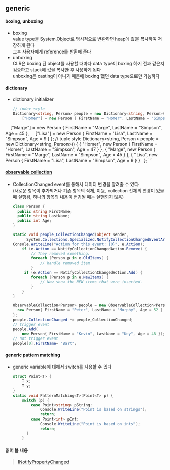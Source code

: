 ## generic
#### boxing, unboxing
- boxing   
  value type을 System.Object로 명시적으로 변환하면 heap에 값을 복사하여 저장하게 된다  
  그후 사용자에게 reference를 반환해 준다   
- unboxing   
  CLR은 boxing 된 object를 사용할 때마다 data type이 boxing 하기 전과 같은지 검증하고 stack에 값을 복사한 후 사용하게 된다   
  unboxing은 casting이 아니기 때문에 boxing 했던 data type으로만 가능하다   

#### dictionary
- dictionary initializer   
	```C#
	// index style
	Dictionary<string, Person> people = new Dictionary<string, Person>() {
		["Homer"] = new Person { FirstName = "Homer", LastName = "Simpson", Age = 47 },
    ["Marge"] = new Person { FirstName = "Marge", LastName = "Simpson", Age = 45 },
    ["Lisa"] = new Person { FirstName = "Lisa", LastName = "Simpson", Age = 9 }
	};
	// tuple style
	Dictionary<string, Person> people = new Dictionary<string, Person>() {
		{ "Homer", new Person { FirstName = "Homer", LastName = "Simpson", Age = 47 } },
		{ "Marge", new Person { FirstName = "Marge", LastName = "Simpson", Age = 45 } },
		{ "Lisa", new Person { FirstName = "Lisa", LastName = "Simpson", Age = 9 } }
  };
	```
#### [observable collection](https://learn.microsoft.com/en-us/dotnet/api/system.collections.objectmodel.observablecollection-1?view=net-9.0)    
- CollectionChanged event를 통해서 데이터 변경을 알려줄 수 있다   
  (새로운 항목이 추가되거나 기존 항목의 삭제, 이동, collection 전체의 변경이 있을 때 실행됨, 하나의 항목의 내용이 변경될 때는 실행되지 않음)    
	```C#
	class Person {
	  public string FirstName;
	  public string LastName;
	  public int Age;
	}
	
  static void people_CollectionChanged(object sender,
          System.Collections.Specialized.NotifyCollectionChangedEventArgs e) {
    Console.WriteLine("Action for this event: {0}", e.Action);
		if (e.Action == NotifyCollectionChangedAction.Remove) {
			// They removed something.
			foreach (Person p in e.OldItems) {
				// handle removed item
			}
		 if (e.Action == NotifyCollectionChangedAction.Add) {
			foreach (Person p in e.NewItems) {
				// Now show the NEW items that were inserted.
			}
		}
	}
	
	ObservableCollection<Person> people = new ObservableCollection<Person>() {
	  new Person{ FirstName = "Peter", LastName = "Murphy", Age = 52 }
  };  
	people.CollectionChanged += people_CollectionChanged;
	// trigger event
	people.Add(
		new Person{ FirstName = "Kevin", LastName = "Key", Age = 48 });
	// not trigger event
	people[0].FirstName= "Bart";
	```
#### generic pattern matching
- generic variable에 대해서 switch를 사용할 수 있다   
	```C#
	struct Point<T> {
		T x;
		T y;
	}
	static void PatternMatching<T>(Point<T> p) {
		switch (p) {
			case Point<string> pString:
				Console.WriteLine("Point is based on strings");
				return;
			case Point<int> pInt:
				Console.WriteLine("Point is based on ints");
				return;
		  }
		}
	```
#### 읽어 볼 내용
  > [INotifyPropertyChanged](https://learn.microsoft.com/en-us/dotnet/api/system.componentmodel.inotifypropertychanged?view=net-9.0)   